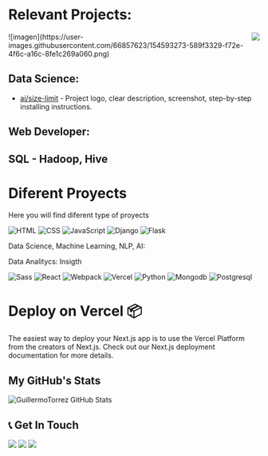 # Relevant Projects:

<img src="icon.png" align="right" />
![imagen](https://user-images.githubusercontent.com/66857623/154593273-589f3329-f72e-4f6c-a16c-8fe1c269a060.png)

## Data Science:

- [ai/size-limit](https://github.com/ai/size-limit#readme) - Project logo, clear description, screenshot, step-by-step installing instructions.



## Web Developer:




## SQL - Hadoop, Hive




# Diferent Proyects 

Here you will find diferent type of proyects

![HTML](https://img.shields.io/badge/HTML-000?style=for-the-badge&logo=html5) ![CSS](https://img.shields.io/badge/CSS-000?style=for-the-badge&logo=css3&logoColor=1572B6) ![JavaScript](https://img.shields.io/badge/JavaScript-000?style=for-the-badge&logo=javascript) 
![Django](https://img.shields.io/badge/Django-000?style=for-the-badge&logo=Django)  ![Flask](https://img.shields.io/badge/Flask-000?style=for-the-badge&logo=Flask)  

Data Science, Machine Learning, NLP, AI:




Data Analitycs: Insigth


![Sass](https://img.shields.io/badge/Sass-000?style=for-the-badge&logo=sass)
![React](https://img.shields.io/badge/React-000?style=for-the-badge&logo=react) ![Webpack](https://img.shields.io/badge/Webpack-000?style=for-the-badge&logo=webpack) ![Vercel](https://img.shields.io/badge/Vercel-000?style=for-the-badge&logo=vercel) 
![Python](https://img.shields.io/badge/Python-000?style=for-the-badge&logo=Python)
![Mongodb](https://img.shields.io/badge/Mongodb-000?style=for-the-badge&logo=Mongodb)
![Postgresql](https://img.shields.io/badge/postgresql-000?style=for-the-badge&logo=Postgresql)


<!--- ## Where will start 🚀
_Estas instrucciones te permitirán obtener una copia del proyecto en funcionamiento en tu máquina local para propósitos de desarrollo y pruebas._
Mira **Deployment** para conocer como desplegar el proyecto.
### Pre-requisitos 📋
_Que cosas necesitas para instalar el software y como instalarlas_
```
Da un ejemplo
```
### Instalación 🔧
_Una serie de ejemplos paso a paso que te dice lo que debes ejecutar para tener un entorno de desarrollo ejecutandose_
_Dí cómo será ese paso_
```
Da un ejemplo
```
_Y repite_
```
hasta finalizar
```
_Finaliza con un ejemplo de cómo obtener datos del sistema o como usarlos para una pequeña demo_
## Ejecutando las pruebas ⚙️
_Explica como ejecutar las pruebas automatizadas para este sistema_
### Analice las pruebas end-to-end 🔩
_Explica que verifican estas pruebas y por qué_
```
Da un ejemplo
```
### Y las pruebas de estilo de codificación ⌨️
_Explica que verifican estas pruebas y por qué_
```
Da un ejemplo
```
## Despliegue 📦
_Agrega notas adicionales sobre como hacer deploy_
## Construido con 🛠️
_Menciona las herramientas que utilizaste para crear tu proyecto_
* [Dropwizard](http://www.dropwizard.io/1.0.2/docs/) - El framework web usado
* [Maven](https://maven.apache.org/) - Manejador de dependencias
* [ROME](https://rometools.github.io/rome/) - Usado para generar RSS
## Contribuyendo 🖇️
Por favor lee el [CONTRIBUTING.md](https://gist.github.com/villanuevand/xxxxxx) para detalles de nuestro código de conducta, y el proceso para enviarnos pull requests.
## Wiki 📖
Puedes encontrar mucho más de cómo utilizar este proyecto en nuestra [Wiki](https://github.com/tu/proyecto/wiki)
## Versionado 📌
Usamos [SemVer](http://semver.org/) para el versionado. Para todas las versiones disponibles, mira los [tags en este repositorio](https://github.com/tu/proyecto/tags).
## Autores ✒️
_Menciona a todos aquellos que ayudaron a levantar el proyecto desde sus inicios_
* **Andrés Villanueva** - *Trabajo Inicial* - [villanuevand](https://github.com/villanuevand)
* **Fulanito Detal** - *Documentación* - [fulanitodetal](#fulanito-de-tal)
También puedes mirar la lista de todos los [contribuyentes](https://github.com/your/project/contributors) quíenes han participado en este proyecto. 
## Licencia 📄
Este proyecto está bajo la Licencia (Tu Licencia) - mira el archivo [LICENSE.md](LICENSE.md) para detalles
## Expresiones de Gratitud 🎁
* Comenta a otros sobre este proyecto 📢
* Invita una cerveza 🍺 o un café ☕ a alguien del equipo. 
* Da las gracias públicamente 🤓.
* etc. 
-👋 Hi, I’m @GuillermoTorrez
- 👀 I’m interested in ...
- 🌱 I’m currently learning ...
- 💞️ I’m looking to collaborate on ...
- 📫 How to reach me ...
GuillermoTorrez/GuillermoTorrez is a ✨ special ✨ repository because its `README.md` (this file) appears on your GitHub profile.
You can click the Preview link to take a look at your changes. Todo el parrafo esta comentariado
## Construido con 🛠️
_Agrega notas adicionales sobre como hacer deploy_
_Menciona las herramientas que utilizaste para crear tu proyecto_
* [Dropwizard](http://www.dropwizard.io/1.0.2/docs/) - El framework web usado
* [Maven](https://maven.apache.org/) - Manejador de dependencias
* [ROME](https://rometools.github.io/rome/) - Usado para generar RSS
---> 

# Deploy on Vercel  📦
The easiest way to deploy your Next.js app is to use the Vercel Platform from the creators of Next.js.
Check out our Next.js deployment documentation for more details.

## My GitHub's Stats

![GuillermoTorrez GitHub Stats](https://github-readme-stats.vercel.app/api?username=GuillermoTorrez&show_icons=true&title_color=fff&bg_color=80,3a0943,000&text_color=fff&icon_color=c435e8&hide_border=true)

## 📞 Get In Touch

[![](https://img.shields.io/badge/Email-000?style=for-the-badge&logo=gmail)](mailto:guillermo.torrez@gmail.com) [![](https://img.shields.io/badge/Website-000?style=for-the-badge&logo=google-chrome)](https://my-sample-portfolio-git-main-guillermotorrez.vercel.app/blog) [![](https://img.shields.io/badge/LinkedIn-000?style=for-the-badge&logo=linkedin&logoColor=0077B5)](https://linkedin.com/in/guillermotorrez)


